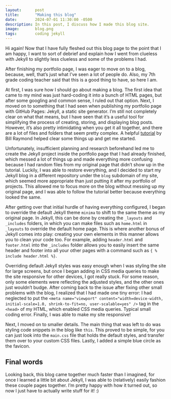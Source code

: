 ```yaml
---
layout:      post
title:       "Making this blog"
date:        2024-07-01 11:30:00 -0500
description: In this post, I discuss how I made this blog site.
image:       blog.png
tags:        coding jekyll
---
```


Hi again! Now that I have fully fleshed out this blog page to the point that I am happy, I want to sort of debrief and explain how I went from clueless with Jekyll to slightly less clueless and some of the problems I had.

After finishing my portfolio page, I was eager to move on to a blog, because, well, that’s just what I’ve seen a lot of people do. Also, my 7th grade coding teacher said that this is a good thing to have, so here I am.

At first, I was sure how I should go about making a blog. The first idea that came to my mind was just hard-coding it into a bunch of HTML pages, but after some googling and common sense, I ruled out that option. Next, I moved on to something that I had seen when publishing my portfolio page with GitHub Pages: Jekyll, a static site generator. I’m still not completely clear on what that means, but I have seen that it’s a useful tool for simplifying the process of creating, storing, and displaying blog posts. However, it’s also pretty intimidating when you get it all together, and there are a lot of files and folders that seem pretty complex. A helpful [tutorial](https://www.youtube.com/watch?v=EmSrQCDsMv4&t) by Bill Raymond helped clear some things up and get me started.

Unfortunately, insufficient planning and research beforehand led me to create the Jekyll project inside the portfolio page that I had already finished, which messed a lot of things up and made everything more confusing because I had random files from my original page that didn’t show up in the tutorial. Luckily, I was able to restore everything, and I decided to start my Jekyll blog in a different repository under the ``blog`` subdomain of my site, which seemed more appropriate than just putting it after my portfolio of projects. This allowed me to focus more on the blog without messing up my original page, and I was able to follow the tutorial better because everything looked the same.

After getting over that initial hurdle of having everything configured, I began to override the default Jekyll theme ``minima`` to shift to the same theme as my original page. In Jekyll, this can be done by creating the ``_layouts`` and ``_includes`` folders, in which you can make files such as ``home.html`` in ``_layouts`` to override the default home page. This is where another bonus of Jekyll comes into play: creating your own elements in this manner allows you to clean your code too. For example, adding ``header.html`` and ``footer.html`` into the ``_includes`` folder allows you to easily insert the same header and footer into all your other pages with a command such as ``{ % include header.html %}``.

Overriding default Jekyll styles was easy enough when I was styling the site for large screens, but once I began adding in CSS media queries to make the site responsive for other devices, I got really stuck. For some reason, only some elements were reflecting the adjusted styles, and the other ones just wouldn’t budge. After coming back to the issue after fixing other small problems with the blog, I realized that I had made one tiny error: I had neglected to put the ``<meta name="viewport" content="width=device-width, initial-scale=1.0, shrink-to-fit=no, user-scalable=yes" />`` tag in the ``<head>`` of my HTML, which enabled CSS media queries. Typical small coding error. Finally, I was able to make my site responsive!

Next, I moved on to smaller details. The main thing that was left to do was styling code snippets in the blog like ``this``. This proved to be simple, for you can just look into the ``main.css`` file that holds the default styles, and transfer them over to your custom CSS files. Lastly, I added a simple blue circle as the favicon.

## Final words

Looking back, this blog came together much faster than I imagined, for once I learned a little bit about Jekyll, I was able to (relatively) easily fashion these couple pages together. I’m pretty happy with how it turned out, so now I just have to actually write stuff for it! :)